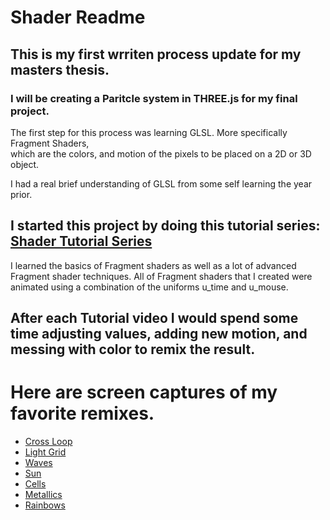 # Shader Readme 
## This is my first wrriten process update for my masters thesis. 
### I will be creating a Paritcle system in THREE.js for my final project. 

The first step for this process was learning GLSL. More specifically Fragment Shaders,<br>
which are the colors, and motion of the pixels to be placed on a 2D or 3D object. 

I had a real brief understanding of GLSL from some self learning the year prior. 

## I started this project by doing this tutorial series: [Shader Tutorial Series](https://www.youtube.com/watch?v=HIvNePu7UEE&list=PL4neAtv21WOmIrTrkNO3xCyrxg4LKkrF7) 

I learned the basics of Fragment shaders as well as a lot of advanced Fragment shader techniques. 
All of Fragment shaders that I created were animated using a combination of the uniforms u_time and u_mouse. 
## After each Tutorial video I would spend some time adjusting values, adding new motion, and messing with color to remix the result. 

# Here are screen captures of my favorite remixes. 

- [Cross Loop](https://vimeo.com/506849536)
- [Light Grid](https://vimeo.com/506848647) 
- [Waves](https://vimeo.com/506848830)
- [Sun](https://vimeo.com/506849057)
- [Cells](https://vimeo.com/506849327) 
- [Metallics](https://vimeo.com/506849726) 
- [Rainbows](https://vimeo.com/506849556)

